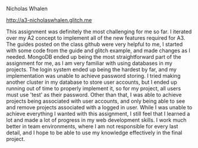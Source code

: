 Nicholas Whalen

http://a3-nicholaswhalen.glitch.me

This assignment was definitely the most challenging for me so far. I iterated over my A2 concept to implement all of the new features required for A3.
The guides posted on the class github were very helpful to me, I started with some code from the guide and glitch example, 
and made changes as I needed. MongoDB ended up being the most straightforward part of the assignment for me, as I am very 
familiar with using databases in my projects. The login system ended up being the hardest by far, and my implementation was
unable to achieve password storing. I tried making another cluster in my database to store user accounts, but I ended up running
out of time to properly implement it, so for my project, all users must use 'test' as their password. Other than that, I was able 
to achieve projects being associated with user accounts, and only being able to see and remove projects associated with a logged in user.
While I was unable to achieve everything I wanted with this assignment, I still feel that I learned a lot and made a lot of progress in 
my web development skills. I work much better in team environments, where I am not responsible for every last detail, and I hope to be able to
use my knowledge effectively in the final project. 
